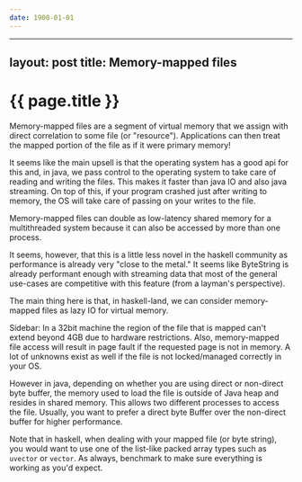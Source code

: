 ```yaml
---
date: 1900-01-01
---
```



---
layout: post
title: Memory-mapped files
---

{{ page.title }}
================
Memory-mapped files are a segment of virtual memory that we assign with direct
correlation to some file (or "resource"). Applications can then treat the mapped
portion of the file as if it were primary memory!

It seems like the main upsell is that the operating system has a good api for this
and, in java, we pass control to the operating system to take care of reading and
writing the files. This makes it faster than java IO and also java streaming. On top
of this, if your program crashed just after writing to memory, the OS will take care
of passing on your writes to the file.

Memory-mapped files can double as low-latency shared memory for a multithreaded
system because it can also be accessed by more than one process.

It seems, however, that this is a little less novel in the haskell community as
performance is already very "close to the metal." It seems like ByteString is already
performant enough with streaming data that most of the general use-cases are
competitive with this feature (from a layman's perspective).

The main thing here is that, in haskell-land, we can consider memory-mapped files as
lazy IO for virtual memory.

Sidebar: In a 32bit machine the region of the file that is mapped can't extend beyond
4GB due to hardware restrictions. Also, memory-mapped file access will result in page
fault if the requested page is not in memory. A lot of unknowns exist as well if the
file is not locked/managed correctly in your OS.

However in java, depending on whether you are using direct or non-direct byte buffer,
the memory used to load the file is outside of Java heap and resides in shared
memory. This allows two different processes to access the file. Usually, you want to
prefer a direct byte Buffer over the non-direct buffer for higher performance.

Note that in haskell, when dealing with your mapped file (or byte string), you would
want to use one of the list-like packed array types such as `uvector` or `vector`. As
always, benchmark to make sure everything is working as you'd expect.


